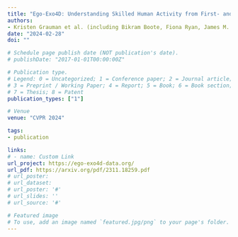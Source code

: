```yaml
---
title: "Ego-Exo4D: Understanding Skilled Human Activity from First- and Third-Person Perspectives"
authors:
- Kristen Grauman et al. (including Bikram Boote, Fiona Ryan, James M. Rehg)
date: "2024-02-28"
doi: ""

# Schedule page publish date (NOT publication's date).
# publishDate: "2017-01-01T00:00:00Z"

# Publication type.
# Legend: 0 = Uncategorized; 1 = Conference paper; 2 = Journal article;
# 3 = Preprint / Working Paper; 4 = Report; 5 = Book; 6 = Book section;
# 7 = Thesis; 8 = Patent
publication_types: ["1"]

# Venue
venue: "CVPR 2024"

tags:
- publication

links:
# - name: Custom Link
url_project: https://ego-exo4d-data.org/
url_pdf: https://arxiv.org/pdf/2311.18259.pdf
# url_poster:
# url_dataset:
# url_poster: '#'
# url_slides: ''
# url_source: '#'

# Featured image
# To use, add an image named `featured.jpg/png` to your page's folder.
---
```

